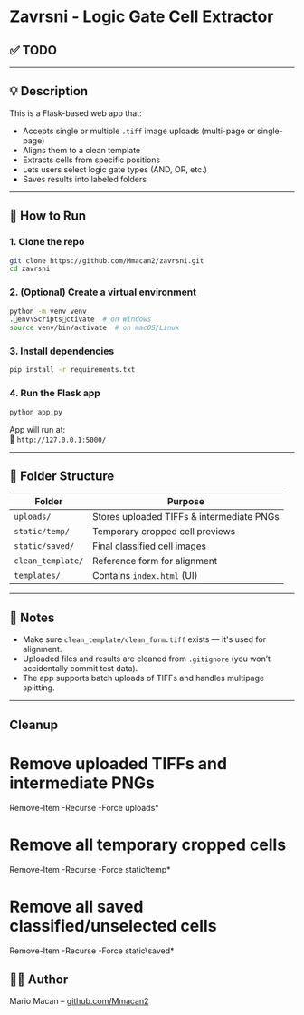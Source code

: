 # Zavrsni - Logic Gate Cell Extractor

## ✅ TODO


---

## 💡 Description

This is a Flask-based web app that:
- Accepts single or multiple `.tiff` image uploads (multi-page or single-page)
- Aligns them to a clean template
- Extracts cells from specific positions
- Lets users select logic gate types (AND, OR, etc.)
- Saves results into labeled folders

---

## 🚀 How to Run

### 1. Clone the repo

```bash
git clone https://github.com/Mmacan2/zavrsni.git
cd zavrsni
```

### 2. (Optional) Create a virtual environment

```bash
python -m venv venv
.env\Scriptsctivate  # on Windows
source venv/bin/activate  # on macOS/Linux
```

### 3. Install dependencies

```bash
pip install -r requirements.txt
```

### 4. Run the Flask app

```bash
python app.py
```

App will run at:  
📍 `http://127.0.0.1:5000/`

---

## 📁 Folder Structure

| Folder | Purpose |
|--------|---------|
| `uploads/` | Stores uploaded TIFFs & intermediate PNGs |
| `static/temp/` | Temporary cropped cell previews |
| `static/saved/` | Final classified cell images |
| `clean_template/` | Reference form for alignment |
| `templates/` | Contains `index.html` (UI) |

---

## 🧾 Notes

- Make sure `clean_template/clean_form.tiff` exists — it's used for alignment.
- Uploaded files and results are cleaned from `.gitignore` (you won’t accidentally commit test data).
- The app supports batch uploads of TIFFs and handles multipage splitting.

---
## Cleanup
# Remove uploaded TIFFs and intermediate PNGs
Remove-Item -Recurse -Force uploads\*

# Remove all temporary cropped cells
Remove-Item -Recurse -Force static\temp\*

# Remove all saved classified/unselected cells
Remove-Item -Recurse -Force static\saved\*


## 👨‍💻 Author

Mario Macan – [github.com/Mmacan2](https://github.com/Mmacan2)
